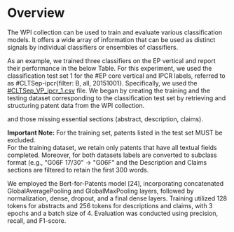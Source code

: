 # Overview
The WPI collection can be used to train and evaluate various classification models. It offers a wide array of information that can be used as distinct signals by individual classifiers or ensembles of classifiers.

As an example, we trained three classifiers on the EP vertical and report their performance in the below Table. For this experiment, we used the classification test set 1 for the #EP core vertical and IPCR labels, referred to as #CLTSep-ipcr{filter: B, all, 20151001}. Specifically, we used the [#CLTSep_VP_ipcr_1.csv](https://github.com/cs1msa/WPIplus/blob/main/Ground%20Truths/Classification/%23CLTSep/%23CLTSep-ipcr%7Bfilter%3A%20B%2C%20all%2C%2020151001%7D/CLTSep_VP_ipcr_1.csv) file. We began by creating the training and the testing dataset corresponding to the classification test set
 by retrieving and structuring patent data from the WPI collection.  


and those missing essential sections (abstract, description, claims).

<div class="alert alert-block alert-info">
<b>Important Note:</b> For the training set, patents listed in the test set MUST be excluded.
</div>
For the training dataset, we retain only patents that have all textual fields completed. Moreover, for both datasets labels are converted to subclass format (e.g., "G06F 17/30" → "G06F" and the Description and Claims sections are filtered to retain the first 300 words.

We employed the Bert-for-Patents model [24], incorporating concatenated GlobalAveragePooling and GlobalMaxPooling layers, followed by normalization, dense, dropout, and a final dense layers. Training utilized 128 tokens for abstracts and 256 tokens for descriptions and claims, with 3 epochs and a batch size of 4. Evaluation was conducted using precision, recall, and F1-score.
